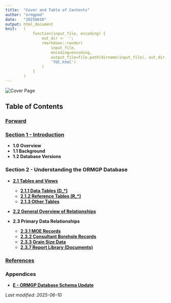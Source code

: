 ```yaml
---
title:  "Cover and Table of Contents"
author: "ormgpmd"
date:   "20250610"
output: html_document
knit:   (
            function(input_file, encoding) {
                out_dir <- '';
                rmarkdown::render(
                    input_file,
                    encoding=encoding,
                    output_file=file.path(dirname(input_file), out_dir,
                    'TOC.html')
                )
            }
        )
---
```


![Cover Page](/database-manual/aCover/cover.png)

## Table of Contents

### [Forward](/database-manual/aForward/Forward.html)

### **[Section 1 - Introduction](/database-manual/a01_Introduction/01_01-02_Overview_and_Background.html)**

* **1.0 Overview**
* **1.1 Background**
* **1.2 Database Versions**

### Section 2 - Understanding the ORMGP Database

* **[2.1 Tables and Views](/database-manual/a02_Understanding_ORMGP_Database/02_01_Tables_and_Views/02_01_Tables_and_Views.html)**

    + **[2.1.1 Data Tables (D_\*)](/database-manual/a02_Understanding_ORMGP_Database/02_01_Tables_and_Views/02_01_01_Data_Tables.html)**
    + **[2.1.2 Reference Tables (R_\*)](/database-manual/a02_Understanding_ORMGP_Database/02_01_Tables_and_Views/02_01_02_Reference_Tables.html)**
    + **[2.1.3 Other Tables](/database-manual/a02_Understanding_ORMGP_Database/02_01_Tables_and_Views/02_01_03_Other_Tables.html)**

<!--
    + **[2.1.4 Views Outline](/database-manual/02_Understanding_ORMGP_Database/02_01_Tables_and_Views/02_01_04_Views.html)**
    + **[2.1.5 Main Views (V_\*)](/database-manual/02_Understanding_ORMGP_Database/02_01_Tables_and_Views/02_01_05_Main_Views.html)**
    + **[2.1.6 System Views (V_SYS_\*)](/database-manual/02_Understanding_ORMGP_Database/02_01_Tables_and_Views/02_01_06_System_Views.html)**
-->

* **[2.2 General Overview of Relationships](/database-manual/a02_Understanding_ORMGP_Database/02_02_General_Overview_of_Relationships/02_02_General_Overview_of_Relationships.html)**

* **2.3 Primary Data Relationships**

    + **[2.3.1 MOE Records](/database-manual/a02_Understanding_ORMGP_Database/02_03_Primary_Data_Relationships/02_03_01_MOE_Records.html)**
    + **[2.3.2 Consultant Borehole Records](/database-manual/a02_Understanding_ORMGP_Database/02_03_Primary_Data_Relationships/02_03_02_Consultant_Report.html)**
    + **[2.3.3 Grain Size Data](/database-manual/a02_Understanding_ORMGP_Database/02_03_Primary_Data_Relationships/02_03_03_Grain_Size.html)**
    + **[2.3.7 Report Library (Documents)](/database-manual/02_Understanding_ORMGP_Database/02_03_Primary_Data_Relationships/02_03_07_Report_Library.html)**

<!--
    + **[2.3.4 Chemistry Data](/database-manual/02_Understanding_ORMGP_Database/02_03_Primary_Data_Relationships/02_03_04_Chemistry.html)**
    + **[2.3.5 Water Level Data](/database-manual/02_Understanding_ORMGP_Database/02_03_Primary_Data_Relationships/02_03_05_Water_Level.html)**
    + **[2.3.6 Climate Station Data](/database-manual/02_Understanding_ORMGP_Database/02_03_Primary_Data_Relationships/02_03_06_Climate_Station.html)**
    + **[2.3.8 Permit To Take Water (PTTW)](/database-manual/02_Understanding_ORMGP_Database/02_03_Primary_Data_Relationships/02_03_08_PTTW.html)**
    + **[2.3.9 HYDAT and Spotflow Data](/database-manual/02_Understanding_ORMGP_Database/02_03_Primary_Data_Relationships/02_03_09_HYDAT.html)**

* **[2.4 Secondary (or Derived) Data Relationships)](/database-manual/02_Understanding_ORMGP_Database/02_04_Secondary_Data_Relationships/02_04_Secondary_Data_Relationships.html)**

    + **2.4.1 Formation Assignment**
    + **2.4.2 Elevations**
    + **2.4.3 Geologic Picks**
    + **2.4.4 Baseflow Estimation**
    + **2.4.5 Specific Capacity, Transmissivity and Hydraulic Conductivity**

* **[2.5 Locations, Groups and Study Areas](/database-manual/02_Understanding_ORMGP_Database/02_05_Locations_Groups_and_Study_Areas/02_05_Locations_Groups_and_Study_Areas.html)**

* **[2.6 Report Library](/database-manual/02_Understanding_ORMGP_Database/02_06_Report_Library/02_06_Report_Library.html)**

    + **2.6.1 Document Association**
    + **2.6.2 Directory and Files, Naming and Structure**
    + **2.6.3 Report Entry**

* **[2.7 Multi-Screen Installations](/database-manual/02_Understanding_ORMGP_Database/02_07_Multi-Screen_Installations/02_07_Multi-Screen_Installations.html)**

* **[2.8 Multi-Borehole Records](/database-manual/02_Understanding_ORMGP_Database/02_08_Multi-Borehole_Records/02_08_Multi-Borehole_Records.html)**

### Section 3 - Practical Applications

* **3.1 Working with the Database**

    + **[3.1.1 General Database Access](/database-manual/03_Practical_Applications/03_01_Working_with_the_Database/03_01_01_Database_Access.html)**
    + **[3.1.2 Microsoft Access](/database-manual/03_Practical_Applications/03_01_Working_with_the_Database/03_01_02_MS_Access.html)**
    + **[3.1.3 Microsoft SQL Management Studio](/database-manual/03_Practical_Applications/03_01_Working_with_the_Database/03_01_03_MSSQLMS.html)** 
    + **[3.1.4 Microsoft Excel](/database-manual/03_Practical_Applications/03_01_Working_with_the_Database/03_01_04_MS_Excel.html)**
    + **[3.1.5 SiteFX](/database-manual/03_Practical_Applications/03_01_Working_with_the_Database/03_01_05_SiteFX.html)**
    + **[3.1.6 Viewlog](/database-manual/03_Practical_Applications/03_01_Working_with_the_Database/03_01_06_Viewlog.html)**

* **[3.2 Training Exercises](/database-manual/03_Practical_Applications/03_02_Training_Exercises/03_02_Training_Exercises.html)**

* **3.3 Guidelines and FAQ**

    + **[3.3.1 Naming Conventions](/database-manual/03_Practical_Applications/03_03_Guidelines_and_FAQ/03_03_01_Naming_Conventions.html)**
    + **[3.3.2 Quality Assurance (QA) and Quality Control (QC)](/database-manual/03_Practical_Applications/03_03_Guidelines_and_FAQ/03_03_02_QA-QC.html)**
    + **[3.3.3 Data Source Tracking](/database-manual/03_Practical_Applications/03_03_Guidelines_and_FAQ/03_03_03_Data_Source_Tracking.html)**
    + **[3.3.4 Frequently Asked Questions (FAQ)](/database-manual/03_Practical_Applications/03_03_Guidelines_and_FAQ/03_03_04_FAQ.html)**

* **3.4 Adding New Data**

    + **[3.4.1 Locations - Mandatory Fields](/database-manual/03_Practical_Applications/03_04_Adding_New_Data/03_04_01-06_Guidelines.html)**
    + **[3.4.2 Geologic Information](/database-manual/03_Practical_Applications/03_04_Adding_New_Data/03_04_01-06_Guidelines.html)**
    + **[3.4.3 Hydraulic Properties](/database-manual/03_Practical_Applications/03_04_Adding_New_Data/03_04_01-06_Guidelines.html)**
    + **[3.4.4 Geophysical Logging](/database-manual/03_Practical_Applications/03_04_Adding_New_Data/03_04_01-06_Guidelines.html)**
    + **[3.4.5 Temporal Data](/database-manual/03_Practical_Applications/03_04_Adding_New_Data/03_04_01-06_Guidelines.html)**
    + **[3.4.6 Data Validation and Conversion](/database-manual/03_Practical_Applications/03_04_Adding_New_Data/03_04_01-06_Guidelines.html)**
    + **[3.4.7 Adding New Data - Methods](/database-manual/03_Practical_Applications/03_04_Adding_New_Data/03_04_07_Methods.html)**
    + **[3.4.8 Data Selection](/database-manual/03_Practical_Applications/03_04_Adding_New_Data/03_04_08_Data_Selection.html)**

* **[3.5 Changes to Existing Data](/database-manual/03_Practical_Applications/03_05_Changing_Existing_Data/03_05_Changing_Existing_Data.html)**

### Section 4 - Technical

* **[4.1 Detailed Overview of Relationships](/database-manual/04_Technical/04_01_Detailed_Relationships/04_01_Detailed_Relationships.html)**

* **4.2 Table Details (D_\*, R_\* and Other)**

* **4.3 View Details (V_\*)**

* **[4.4 Database Distribution](/database-manual/04_Technical/04_04_Database_Distribution/04_04_Database_Distribution.html)**

* **[4.5 Background Processing and Updates](/database-manual/04_Technical/04_05_Background_Processing_Updates/04_05_Background_Processing_Updates.html)**

-->

### [References](/database-manual/aReferences/References.html)

### Appendices

<!--

* **[A - Basic Outline and Use of Structured Query Language (SQL)](/database-manual/Appendices/A_SQL_Outline/A_SQL_Outline.html)**

* **[B - Soil Classification Systems and Translation of Geologic Layers](/database-manual/Appendices/B_Soil_Classification/B_Soil_Classification.html)**

* **[C - Baseflow Estimation](/database-manual/Appendices/C_Baseflow/C_Baseflow_Estimation.html)**

* **[D - External Data Sources](/database-manual/Appendices/D_External_Data/D_External_Data_Sources.html)**

    + **D.1 Datasets Summary Page - Locations**
    + **D.2 Specific Sources of Datasets - Locations**
    + **D.3 Datasets Summary Page - Chemistry Records**
    + **D.4 Datasets Summary Page - Climate Records**
    + **D.5 Datasets Summary Page - Field Records**
    + **D.6 Datasets Summary Page - Surface Water Records**
    + **D.7 Datasets Summary Page - Pick Records**

-->

* **[E - ORMGP Database Schema Update](/database-manual/aAppendices/E_Database_Schema/E_Database_Schema.html)**

<!--

* **[F - Accessory ORMGP Databases](/database-manual/Appendices/F_Accessory_Databases/F_Accessory_Databases.html)**

* **G - Procedures**

    + **[G.1 Formation Assignment and Associated Calculations (Automated)](/database-manual/Appendices/G_Procedures/G_01.html)**
    + **[G.2 Update of D_LOCATION_GEOM (Automated)](/database-manual/Appendices/G_Procedures/G_02.html)**
    + **[G.3 Report Library - Addition](/database-manual/Appendices/G_Procedures/G_03.html)**
    + **[G.4 Ground Elevation Assignment](/database-manual/Appendices/G_Procedures/G_04.html)**
    + **[G.5 Correction of Bedrock Wells](/database-manual/Appendices/G_Procedures/G_05.html)**
    + **[G.6 Addition to/Population of D_LOCATION_AGENCY (REPLACED)](/database-manual/Appendices/G_Procedures/G_06.html)**
    + **[G.7 Update of Bedrock Elevation (Automated)](/database-manual/Appendices/G_Procedures/G_07.html)**
    + **[G.8 Assignment of MOE Elevations as Original Elevations](/database-manual/Appendices/G_Procedures/G_08.html)**
    + **[G.9 Correction of Datalogger Information (DESCRIPTION NEEDED)](/database-manual/Appendices/G_Procedures/G_09.html)**
    + **[G.10 Import of MOE Water Well Database](/database-manual/Appendices/G_Procedures/G_10.html)**
    + **[G.11 Correction of D_GEOLOGY_LAYER - Missing Depths and Units](/database-manual/Appendices/G_Procedures/G_11.html)**
    + **[G.12 Creation of the TRAINING database (REPLACED)](/database-manual/Appendices/G_Procedures/G_12.html)**
    + **[G.13 Synchronizing non-replicating databases (REPLACED)](/database-manual/Appendices/G_Procedures/G_13.html)**
    + **[G.14 Population of coordinates (REVIEW)](/database-manual/Appendices/G_Procedures/G_14.html)**
    + **[G.15 Synchronize elevations between D_BOREHOLE and D_LOCATION_ELEV (REVIEW)](/database-manual/Appendices/G_Procedures/G_15.html)**
    + **[G.16 Check D_INTERVAL_FORMATION_ASSIGNMENT for Invalid (Null) Rows](/database-manual/Appendices/G_Procedures/G_16.html)**
    + **[G.17 Correction of elevations (D_BOREHOLE and D_LOCATION_ELEV) (REVIEW)](/database-manual/Appendices/G_Procedures/G_17.html)**
    + **[G.18 Extracting LOC_IDs for the Training database](/database-manual/Appendices/G_Procedures/G_18.html)**
    + **[G.19 Addition of INT_ID to D_INTERVAL_FORMATION_ASSIGNMENT (REPLACED)](/database-manual/Appendices/G_Procedures/G_19.html)**
    + **[G.20 Calculate and Incorporate Specific Capacity (REPLACED)](/database-manual/Appendices/G_Procedures/G_20.html)**
    + **[G.21 Perform QA/QC Check Against OAK_20120615_MASTER Backup (REPLACED)](/database-manual/Appendices/G_Procedures/G_21.html)**
    + **[G.22 Incorporation of the MOE Permit-To-Take-Water database (REVIEW)](/database-manual/Appendices/G_Procedures/G_22.html)**
    + **[G.23 Population of D_INTERVAL_MONITOR (Top and Bottom)](/database-manual/Appendices/G_Procedures/G_23.html)**
    + **[G.24 Update D_INTERVAL_MONITOR Depths (REPLACED)](/database-manual/Appendices/G_Procedures/G_24.html)**
    + **[G.25 Correction of Water Levels and Associated Data (REVIEW)](/database-manual/Appendices/G_Procedures/G_25.html)**
    + **[G.26 Correction or Update of Borehole Coordinates (MOE WWDB)](/database-manual/Appendices/G_Procedures/G_26.html)**
    + **[G.27 York Database - Incorporation of Temporal Data](/database-manual/Appendices/G_Procedures/G_27.html)**
    + **[G.28 Updating Elevations in D_* tables](/database-manual/Appendices/G_Procedures/G_28.html)**
    + **[G.29 Update MOE BORE_HOLE_ID (D_LOCATION_ALIAS)](/database-manual/Appendices/G_Procedures/G_29.html)**
    + **[G.30 Update Locations from MOE WWDB](/database-manual/Appendices/G_Procedures/G_30.html)**
    + **[G.31 Incorporate D_LOCATION_COORD_HIST and D_LOCATION_ELEV_HIST Records in D_LOCATION_SPATIAL_HIST](/database-manual/Appendices/G_Procedures/G_31.html)**
    + **[G.32 Automated Scripts (Listing and Calling Order)](/database-manual/Appendices/G_Procedures/G_32.html)**
    + **[G.33 Update of D_AREA_GEOM](/database-manual/Appendices/G_Procedures/G_33.html)**
    + **[G.34 Incorporation of Bedrock Elevations as Bedrock Picks](/database-manual/Appendices/G_Procedures/G_34.html)**
    + **[G.35 Handling Temporal Data Duplicates](/database-manual/Appendices/G_Procedures/G_35.html)**

* **[H - Current Problems (to be Corrected)](/database-manual/Appendices/H_Current_Problems/H_Current_Problems.html)**

* **[I - Training Setup and Access](/database-manual/Appendices/I_Training_Setup/I_Training_Setup.html)**

    + **I.1 Citrix XenDesktop**
    + **I.2 Geocortex**

* **J - Training Exercises**

    + **[J.1 Training Exercises - Easy](/database-manual/Appendices/J_Training_Exercises/J_1_Easy.html)**
    + **[J.2 Training Exercises - Moderate](/database-manual/Appendices/J_Training_Exercises/J_2_Moderate.html)**
    + **[J.3 Training Exercises - Difficult](/database-manual/Appendices/J_Training_Exercises/J_3_Difficult.html)**

* **[K - Alternate Software Instructions](/database-manual/Appendices/K_Alternate_Software/K_Alternate_Software.html)**

* **[L - Database Reports](/database-manual/Appendices/L_Database_Reports/L_Database_Reports.html)**

* **[M - ORMGP Analyses, Metadata and Other Links](/database-manual/Appendices/M_ORMGP_Links/M_ORMGP_Links.html)**

-->

*Last modified: 2025-06-10*
